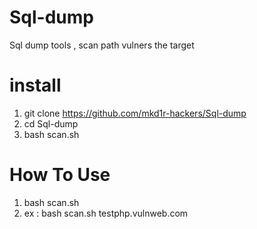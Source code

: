 # Sql-dump
Sql dump tools , scan path vulners the target
# install
1. git clone https://github.com/mkd1r-hackers/Sql-dump
2. cd Sql-dump
3. bash scan.sh
# How To Use
1. bash scan.sh <target>
2. ex : bash scan.sh testphp.vulnweb.com
